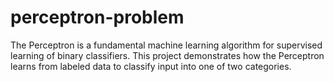 # perceptron-problem
The Perceptron is a fundamental machine learning algorithm for supervised learning of binary classifiers. This project demonstrates how the Perceptron learns from labeled data to classify input into one of two categories.
